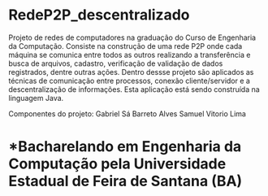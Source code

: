 # RedeP2P_descentralizado
Projeto de redes de computadores na graduação do Curso de Engenharia da Computação.
Consiste na construção de uma rede P2P onde cada máquina se comunica entre todos as outros realizando a transferência e busca de arquivos, cadastro, verificação de validação de dados registrados, dentre outras ações.
Dentro dessse projeto são aplicados as técnicas de comunicação entre processos, conexão cliente/servidor e a descentralização de informações. 
Esta aplicação está sendo construída na linguagem Java.

Componentes do projeto:
Gabriel Sá Barreto Alves
Samuel Vitorio Lima
# *Bacharelando em Engenharia da Computação pela Universidade Estadual de Feira de Santana (BA)
